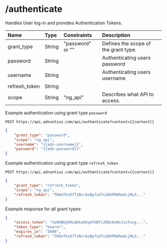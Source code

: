 # /authenticate

Handles User log-in and provides Authentication Tokens.

| Name | Type | Constraints | Description |
| :--- | :--- | :--- | :--- |
| grant\_type | String | "password" or "" | Defines the scope of the grant type. |
| password | String |  | Authenticating users password |
| username | String |  | Authenticating users username |
| refresh\_token | String |  |  |
| scope | String | "ng\_api" | Describes what API to access. |

Example authentication using grant type `password`

```
POST https://api.adnuntius.com/api/authenticate?context={{context}}
```
```json
{
    "grant_type": "password",
    "scope": "ng_api",
    "username": "{{adn-username}}",
    "password": "{{adn-password}}"
}
```

Example authentication using grant type `refresh_token`

```
POST https://api.adnuntius.com/api/authenticate?context={{context}}
```
```json
{
    "grant_type": "refresh_token",
    "scope": "ng_api",
    "refresh_token": "TK0eTkcK7TiNzrAsBpfaSTu1NVPKWhmdcjMLO..."
}
```

Example response for all grant types:

```json
{
    "access_token": "VaOHWOyKRLQkkoO6yATH0Tc2RQcKxHsJssTxvg...",
    "token_type": "bearer",
    "expires_in": "3600",
    "refresh_token": "TK0eTkcK7TiNzrAsBpfaSTu1NVPKWhmdcjMLO..."
}
```

